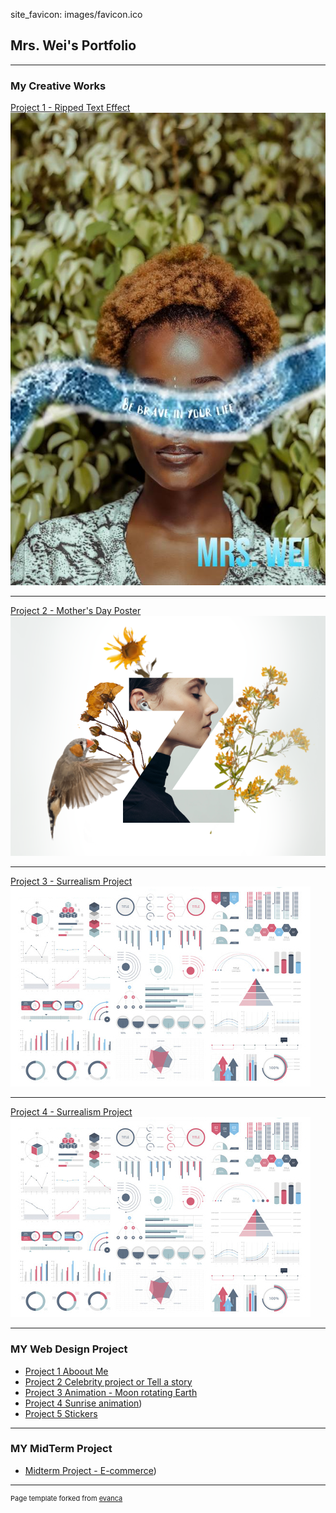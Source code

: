 site_favicon: images/favicon.ico

## Mrs. Wei's Portfolio

---

### My Creative Works 

[Project 1 - Ripped Text Effect](/sample_page)
<img src="images/ripped_text_graphic.jpg?raw=true"/>

---
[Project 2 - Mother's Day Poster ](/pdf/sample_presentation.pdf)
<img src="images/ecard.png?raw=true"/>

---
[Project 3 - Surrealism Project](http://example.com/)
<img src="images/dummy_thumbnail.jpg?raw=true"/>

---

[Project 4 - Surrealism Project](http://example.com/)
<img src="images/dummy_thumbnail.jpg?raw=true"/>

---
### MY Web Design Project

- [Project 1 Aboout Me](https://trinket.io/html/68eebc3f88)
- [Project 2 Celebrity project or Tell a story](https://trinket.io/html/d8245fc6e7)
- [Project 3 Animation - Moon rotating Earth](https://trinket.io/html/05888d580b)
- [Project 4 Sunrise animation](https://trinket.io/html/7ee70ebc5c))
- [Project 5 Stickers](https://trinket.io/html/e019d6755d)
---
### MY MidTerm Project

- [Midterm Project - E-commerce](https://test2022cafe.w3spaces.com/))

---
<p style="font-size:11px">Page template forked from <a href="https://github.com/evanca/quick-portfolio">evanca</a></p>
<!-- Remove above link if you don't want to attibute -->
